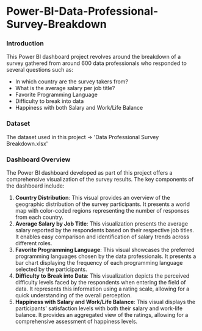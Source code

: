 # Power-BI-Data-Professional-Survey-Breakdown

### Introduction

This Power BI dashboard project revolves around the breakdown of a survey gathered from around 600 data professionals who responded to several questions such as:

- In which country are the survey takers from?
- What is the average salary per job title?
- Favorite Programming Language
- Difficulty to break into data
- Happiness with both Salary and Work/Life Balance

### Dataset

The dataset used in this project -> 'Data Professional Survey Breakdown.xlsx' 


### Dashboard Overview

The Power BI dashboard developed as part of this project offers a comprehensive visualization of the survey results. The key components of the dashboard include:

1. **Country Distribution**: This visual provides an overview of the geographic distribution of the survey participants. It presents a world map with color-coded regions representing the number of responses from each country.
2. **Average Salary by Job Title**: This visualization presents the average salary reported by the respondents based on their respective job titles. It enables easy comparison and identification of salary trends across different roles.
3. **Favorite Programming Language**: This visual showcases the preferred programming languages chosen by the data professionals. It presents a bar chart displaying the frequency of each programming language selected by the participants.
4. **Difficulty to Break into Data**: This visualization depicts the perceived difficulty levels faced by the respondents when entering the field of data. It represents this information using a rating scale, allowing for a quick understanding of the overall perception.
5. **Happiness with Salary and Work/Life Balance**: This visual displays the participants' satisfaction levels with both their salary and work-life balance. It provides an aggregated view of the ratings, allowing for a comprehensive assessment of happiness levels.

